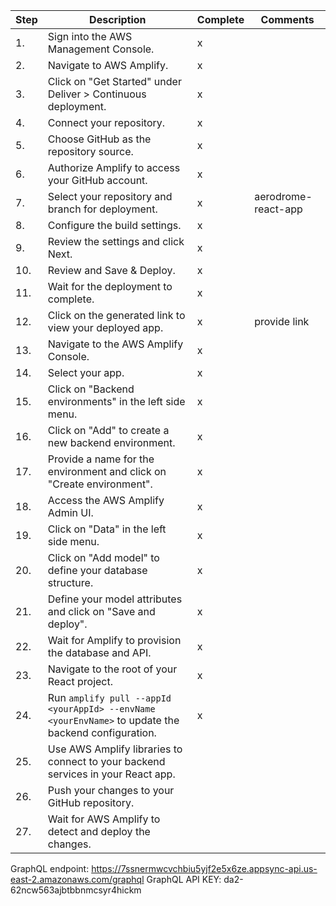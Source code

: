 | Step | Description                                                | Complete | Comments |
|------|------------------------------------------------------------|----------|----------|
| 1.   | Sign into the AWS Management Console.                       |    x      |          |
| 2.   | Navigate to AWS Amplify.                                   |    x      |          |
| 3.   | Click on "Get Started" under Deliver > Continuous deployment. |   x       |          |
| 4.   | Connect your repository.                                    |     x     |          |
| 5.   | Choose GitHub as the repository source.                     |   x       |          |
| 6.   | Authorize Amplify to access your GitHub account.            |     x     |          |
| 7.   | Select your repository and branch for deployment.           |    x      |    aerodrome-react-app      |
| 8.   | Configure the build settings.                               |    x      |          |
| 9.   | Review the settings and click Next.                         |     x     |          |
| 10.  | Review and Save & Deploy.                                   |   x       |          |
| 11.  | Wait for the deployment to complete.                        |   x       |          |
| 12.  | Click on the generated link to view your deployed app.      |    x      |   provide link       |
| 13.  | Navigate to the AWS Amplify Console.                        |     x     |          |
| 14.  | Select your app.                                            |     x     |          |
| 15.  | Click on "Backend environments" in the left side menu.      |   x       |          |
| 16.  | Click on "Add" to create a new backend environment.         |    x      |          |
| 17.  | Provide a name for the environment and click on "Create environment". |   x       |          |
| 18.  | Access the AWS Amplify Admin UI.                            |  x        |          |
| 19.  | Click on "Data" in the left side menu.                      |    x      |          |
| 20.  | Click on "Add model" to define your database structure.     |    x      |          |
| 21.  | Define your model attributes and click on "Save and deploy".|   x       |          |
| 22.  | Wait for Amplify to provision the database and API.          |  x        |          |
| 23.  | Navigate to the root of your React project.                 |    x      |          |
| 24.  | Run `amplify pull --appId <yourAppId> --envName <yourEnvName>` to update the backend configuration. |  x       |          |
| 25.  | Use AWS Amplify libraries to connect to your backend services in your React app. |          |          |
| 26.  | Push your changes to your GitHub repository.                 |          |          |
| 27.  | Wait for AWS Amplify to detect and deploy the changes.      |          |          |




GraphQL endpoint: https://7ssnermwcvchbiu5yjf2e5x6ze.appsync-api.us-east-2.amazonaws.com/graphql
GraphQL API KEY: da2-62ncw563ajbtbbnmcsyr4hickm